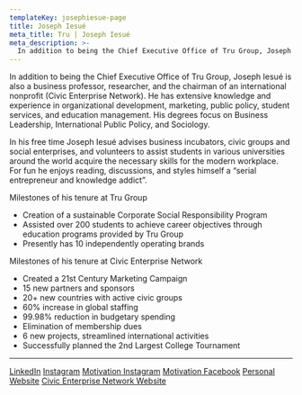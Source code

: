 ```yaml
---
templateKey: josephiesue-page
title: Joseph Iesué
meta_title: Tru | Joseph Iesué
meta_description: >-
  In addition to being the Chief Executive Office of Tru Group, Joseph Iesué is also a business professor, researcher, and the chairman of an international nonprofit (Civic Enterprise Network). He has extensive knowledge and experience in organizational development, marketing, public policy, student services, and education management. His degrees focus on Business Leadership, International Public Policy, and Sociology.
---
```


In addition to being the Chief Executive Office of Tru Group, Joseph Iesué is also a business professor, researcher, and the chairman of an international nonprofit (Civic Enterprise Network). He has extensive knowledge and experience in organizational development, marketing, public policy, student services, and education management. His degrees focus on Business Leadership, International Public Policy, and Sociology.

In his free time Joseph Iesué advises business incubators, civic groups and social enterprises, and volunteers to assist students in various universities around the world acquire the necessary skills for the modern workplace. For fun he enjoys reading, discussions, and styles himself a “serial entrepreneur and knowledge addict”.

<span class="has-text-weight-semibold is-size-4">Milestones of his tenure at Tru Group</span>

- Creation of a sustainable Corporate Social Responsibility Program
- Assisted over 200 students to achieve career objectives through education programs provided by Tru Group
- Presently has 10 independently operating brands

<span class="has-text-weight-semibold is-size-4">Milestones of his tenure at Civic Enterprise Network</span>

- Created a 21st Century Marketing Campaign
- 15 new partners and sponsors
- 20+ new countries with active civic groups
- 60% increase in global staffing
- 99.98% reduction in budgetary spending
- Elimination of membership dues
- 6 new projects, streamlined international activities
- Successfully planned the 2nd Largest College Tournament

---

<span class="tag is-white"><a href="http://www.linkedin.com/in/josephiesue" target="_blank">LinkedIn</a></span>
<span class="tag is-white"><a href="http://www.instagram.com/@josephiesue" target="_blank">Instagram</a></span>
<span class="tag is-white"><a href="http://www.instagram.com/@sapiomentor" target="_blank">Motivation Instagram</a></span>
<span class="tag is-white"><a href="http://www.facebook.com/sapiomentor" target="_blank">Motivation Facebook</a></span>
<span class="tag is-white"><a href="http://www.josephiesue.com" target="_blank">Personal Website</a></span>
<span class="tag is-white"><a href="http://www.civicenterprise.co.network" target="_blank">Civic Enterprise Network Website</a></span>
